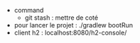 - command
  - git stash : mettre de coté
- pour lancer le projet : ./gradlew bootRun
- client h2 : localhost:8080/h2-console/
